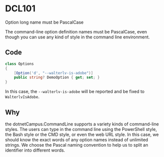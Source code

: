 # DCL101

Option long name must be PascalCase

The command-line option definition names must be PascalCase, even though you can use any kind of style in the command line environment.

## Code

```csharp
class Options
{
    [Option('d', "--walterlv-is-adobe")]
    public string? DemoOption { get; set; }
}
```

In this case, the `--walterlv-is-adobe` will be reported and be fixed to `WalterlvIsAdobe`.

## Why

the dotnetCampus.CommandLine supports a variety kinds of command-line styles. The users can type in the command line using the PowerShell style, the Bash style or the CMD style, or even the web URL style. In this case, we should know the exact words of any option names instead of unlimited strings. We choose the Pascal naming convention to help us to split an identifier into different words.
